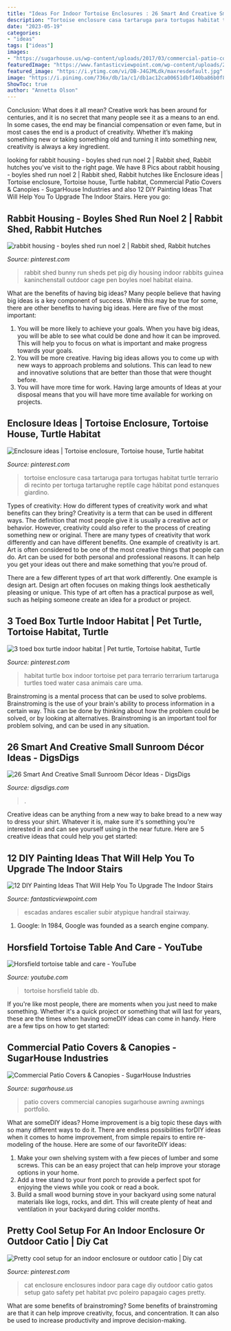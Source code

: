 ```yaml
---
title: "Ideas For Indoor Tortoise Enclosures : 26 Smart And Creative Small Sunroom Décor Ideas"
description: "Tortoise enclosure casa tartaruga para tortugas habitat turtle terrario di recinto per tortuga tartarughe reptile cage hábitat pond estanques giardino"
date: "2023-05-19"
categories:
- "ideas"
tags: ["ideas"]
images:
- "https://sugarhouse.us/wp-content/uploads/2017/03/commercial-patio-covers5.jpg"
featuredImage: "https://www.fantasticviewpoint.com/wp-content/uploads/2016/08/awesome-brown-wood-glass-unique-design-wall-paint-stairs-home-wood-floor-hand-rail-steps-rise-nosing-tread-interior-at-home-with-interior-design-paint-ideas-and-interior-paints-ideas-634x583.jpg"
featured_image: "https://i.ytimg.com/vi/DB-J4GJMLdk/maxresdefault.jpg"
image: "https://i.pinimg.com/736x/db/1a/c1/db1ac12ca00651dbf140ba86b0f8c816.jpg"
ShowToc: true
author: "Annetta Olson"
---
```



Conclusion: What does it all mean?
Creative work has been around for centuries, and it is no secret that many people see it as a means to an end. In some cases, the end may be financial compensation or even fame, but in most cases the end is a product of creativity. Whether it’s making something new or taking something old and turning it into something new, creativity is always a key ingredient.

	

		
looking for rabbit housing - boyles shed run noel 2 | Rabbit shed, Rabbit hutches you've visit to the right page. We have 8 Pics about rabbit housing - boyles shed run noel 2 | Rabbit shed, Rabbit hutches like Enclosure ideas | Tortoise enclosure, Tortoise house, Turtle habitat, Commercial Patio Covers &amp; Canopies - SugarHouse Industries and also 12 DIY Painting Ideas That Will Help You To Upgrade The Indoor Stairs. Here you go:
		
    
## Rabbit Housing - Boyles Shed Run Noel 2 | Rabbit Shed, Rabbit Hutches

<img loading=lazy src="https://i.pinimg.com/736x/db/1a/c1/db1ac12ca00651dbf140ba86b0f8c816.jpg" onerror="this.onerror=null;this.src='https://tse1.mm.bing.net/th?id=OIP.ubfbFHQd4hThVBTdijo3HAHaJ4&amp;pid=15.1';" alt="rabbit housing - boyles shed run noel 2 | Rabbit shed, Rabbit hutches">

_Source: pinterest.com_

>rabbit shed bunny run sheds pet pig diy housing indoor rabbits guinea kaninchenstall outdoor cage pen boyles noel habitat elaina. 

	

What are the benefits of having big ideas?
Many people believe that having big ideas is a key component of success. While this may be true for some, there are other benefits to having big ideas. Here are five of the most important: 
1. You will be more likely to achieve your goals. When you have big ideas, you will be able to see what could be done and how it can be improved. This will help you to focus on what is important and make progress towards your goals. 
2. You will be more creative. Having big ideas allows you to come up with new ways to approach problems and solutions. This can lead to new and innovative solutions that are better than those that were thought before. 
3. You will have more time for work. Having large amounts of Ideas at your disposal means that you will have more time available for working on projects.

    
## Enclosure Ideas | Tortoise Enclosure, Tortoise House, Turtle Habitat

<img loading=lazy src="https://i.pinimg.com/736x/5e/cb/6b/5ecb6bd5fa8c456ee40b23553b66e117.jpg" onerror="this.onerror=null;this.src='https://tse4.mm.bing.net/th?id=OIP.r5a8aLZtbEnpE2SHJR8flgHaJ4&amp;pid=15.1';" alt="Enclosure ideas | Tortoise enclosure, Tortoise house, Turtle habitat">

_Source: pinterest.com_

>tortoise enclosure casa tartaruga para tortugas habitat turtle terrario di recinto per tortuga tartarughe reptile cage hábitat pond estanques giardino. 

	

Types of creativity: How do different types of creativity work and what benefits can they bring?
Creativity is a term that can be used in different ways. The definition that most people give it is usually a creative act or behavior. However, creativity could also refer to the process of creating something new or original. There are many types of creativity that work differently and can have different benefits. 
One example of creativity is art. Art is often considered to be one of the most creative things that people can do. Art can be used for both personal and professional reasons. It can help you get your ideas out there and make something that you’re proud of. 

There are a few different types of art that work differently. One example is design art. Design art often focuses on making things look aesthetically pleasing or unique. This type of art often has a practical purpose as well, such as helping someone create an idea for a product or project.

    
## 3 Toed Box Turtle Indoor Habitat | Pet Turtle, Tortoise Habitat, Turtle

<img loading=lazy src="https://i.pinimg.com/736x/24/a8/4b/24a84b3738b7d05447ff1dcc59068fbb.jpg" onerror="this.onerror=null;this.src='https://tse1.mm.bing.net/th?id=OIP.LXxUyZpmjQOJ4fLYry1rjwHaPP&amp;pid=15.1';" alt="3 toed box turtle indoor habitat | Pet turtle, Tortoise habitat, Turtle">

_Source: pinterest.com_

>habitat turtle box indoor tortoise pet para terrario terrarium tartaruga turtles toed water casa animais care uma. 

	

Brainstroming is a mental process that can be used to solve problems. Brainstroming is the use of your brain's ability to process information in a certain way. This can be done by thinking about how the problem could be solved, or by looking at alternatives. Brainstroming is an important tool for problem solving, and can be used in any situation.

    
## 26 Smart And Creative Small Sunroom Décor Ideas - DigsDigs

<img loading=lazy src="https://www.digsdigs.com/photos/smart-and-creative-small-sunroom-decor-ideas-14.jpg" onerror="this.onerror=null;this.src='https://tse2.mm.bing.net/th?id=OIP.byZa10gEKPIbJd0B53Iq7QHaLI&amp;pid=15.1';" alt="26 Smart And Creative Small Sunroom Décor Ideas - DigsDigs">

_Source: digsdigs.com_

>. 

	

Creative ideas can be anything from a new way to bake bread to a new way to dress your shirt. Whatever it is, make sure it's something you're interested in and can see yourself using in the near future. Here are 5 creative ideas that could help you get started: 

    
## 12 DIY Painting Ideas That Will Help You To Upgrade The Indoor Stairs

<img loading=lazy src="https://www.fantasticviewpoint.com/wp-content/uploads/2016/08/awesome-brown-wood-glass-unique-design-wall-paint-stairs-home-wood-floor-hand-rail-steps-rise-nosing-tread-interior-at-home-with-interior-design-paint-ideas-and-interior-paints-ideas-634x583.jpg" onerror="this.onerror=null;this.src='https://tse1.mm.bing.net/th?id=OIP.D3dyp7_8p6KrWzD7u9lmXgHaGz&amp;pid=15.1';" alt="12 DIY Painting Ideas That Will Help You To Upgrade The Indoor Stairs">

_Source: fantasticviewpoint.com_

>escadas andares escalier subir atypique handrail stairway. 

	

1. Google: In 1984, Google was founded as a search engine company.

    
## Horsfield Tortoise Table And Care - YouTube

<img loading=lazy src="https://i.ytimg.com/vi/DB-J4GJMLdk/maxresdefault.jpg" onerror="this.onerror=null;this.src='https://tse4.mm.bing.net/th?id=OIP.fl3V5ItmeGeGn7H2MphdBgHaEK&amp;pid=15.1';" alt="Horsfield tortoise table and care - YouTube">

_Source: youtube.com_

>tortoise horsfield table db. 

	

If you're like most people, there are moments when you just need to make something. Whether it's a quick project or something that will last for years, these are the times when having someDIY ideas can come in handy. Here are a few tips on how to get started:

    
## Commercial Patio Covers &amp; Canopies - SugarHouse Industries

<img loading=lazy src="https://sugarhouse.us/wp-content/uploads/2017/03/commercial-patio-covers5.jpg" onerror="this.onerror=null;this.src='https://tse2.mm.bing.net/th?id=OIP.YSZjTNSAmL3Pip1lpAnvrgHaF7&amp;pid=15.1';" alt="Commercial Patio Covers &amp; Canopies - SugarHouse Industries">

_Source: sugarhouse.us_

>patio covers commercial canopies sugarhouse awning awnings portfolio. 

	

What are someDIY ideas?
Home improvement is a big topic these days with so many different ways to do it. There are endless possibilities forDIY ideas when it comes to home improvement, from simple repairs to entire re-modeling of the house. Here are some of our favoriteDIY ideas:
1. Make your own shelving system with a few pieces of lumber and some screws. This can be an easy project that can help improve your storage options in your home.
2. Add a tree stand to your front porch to provide a perfect spot for enjoying the views while you cook or read a book.
3. Build a small wood burning stove in your backyard using some natural materials like logs, rocks, and dirt. This will create plenty of heat and ventilation in your backyard during colder months. 

    
## Pretty Cool Setup For An Indoor Enclosure Or Outdoor Catio | Diy Cat

<img loading=lazy src="https://i.pinimg.com/736x/98/0c/18/980c1893bc74948364cd4ad23b23d2fe.jpg" onerror="this.onerror=null;this.src='https://tse1.mm.bing.net/th?id=OIP.NvhHHC_GtEyq61qP02vH2QHaJ4&amp;pid=15.1';" alt="Pretty cool setup for an indoor enclosure or outdoor catio | Diy cat">

_Source: pinterest.com_

>cat enclosure enclosures indoor para cage diy outdoor catio gatos setup gato safety pet habitat pvc poleiro papagaio cages pretty. 

	

What are some benefits of brainstroming?
Some benefits of brainstroming are that it can help improve creativity, focus, and concentration. It can also be used to increase productivity and improve decision-making.

